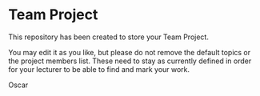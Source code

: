 # Team Project

This repository has been created to store your Team Project.

You may edit it as you like, but please do not remove the default topics or the project members list. These need to stay as currently defined in order for your lecturer to be able to find and mark your work.

Oscar